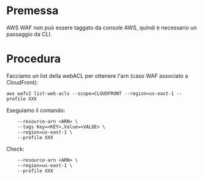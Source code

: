 # Premessa
AWS WAF non può essere taggato da console AWS, quindi è necessario un passaggio da CLI.

# Procedura
Facciamo un list della webACL per ottenere l'arn (caso WAF associato a CloudFront):

``` aws wafv2 list-web-acls --scope=CLOUDFRONT --region=us-east-1 --profile XXX ```

Eseguiamo il comando:
``` aws wafv2 tag-resource \
    --resource-arn <ARN> \
    --tags Key=<KEY>,Value=<VALUE> \
    --region=us-east-1 \
    --profile XXX 
```

Check:
``` aws wafv2 list-tags-for-resource \
    --resource-arn <ARN> \
    --region=us-east-1 \
    --profile XXX 
```
  

